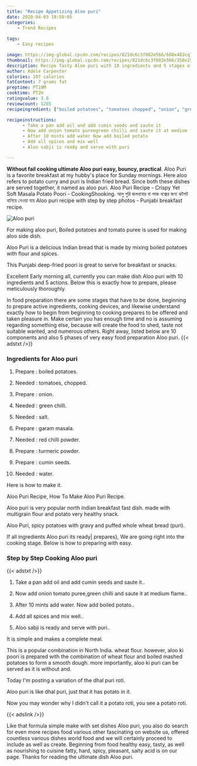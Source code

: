```yaml
---
title: "Recipe Appetizing Aloo puri"
date: 2020-04-03 18:59:05
categories:
    - Trend Recipes
    
tags:
    - Easy recipes

image: https://img-global.cpcdn.com/recipes/821dc6c3f082e566/680x482cq70/aloo-puri-recipe-main-photo.jpg
thumbnail: https://img-global.cpcdn.com/recipes/821dc6c3f082e566/350x250cq70/aloo-puri-recipe-main-photo.jpg
description: Recipe Tasty Aloo puri with 10 ingredients and 5 stages of easy cooking.
author: Adele Carpenter
calories: 107 calories
fatContent: 7 grams fat
preptime: PT19M
cooktime: PT2H
ratingvalue: 3.8
reviewcount: 1285
recipeingredient: ["boiled potatoes", "tomatoes chopped", "onion", "green chilli", "salt", "garam masala", "red chilli powder", "turmeric powder", "cumin seeds", "water"]

recipeinstructions: 
      - Take a pan add oil and add cumin seeds and saute it 
      - Now add onion tomato pureegreen chilli and saute it at medium flame 
      - After 10 mints add water Now add boiled potato 
      - Add all spices and mix well 
      - Aloo sabji is ready and serve with puri

---
```




**Without fail cooking ultimate Aloo puri easy, bouncy, practical**. Aloo Puri is a favorite breakfast at my hubby&#39;s place for Sunday mornings. Here aloo refers to potato curry and puri is Indian fried bread. Since both these dishes are served together, it named as aloo puri. Aloo Puri Recipe - Crispy Yet Soft Masala Potato Poori - CookingShooking. আলু পুরি জলখাবার বা লাঞ্চ বক্সের জন্য ঝটপট বানিয়ে নেওয়া যায় Aloo puri recipe with step by step photos - Punjabi breakfast recipe.


![Aloo puri](https://img-global.cpcdn.com/recipes/821dc6c3f082e566/680x482cq70/aloo-puri-recipe-main-photo.jpg "Aloo puri")



For making aloo puri, Boiled potatoes and tomato puree is used for making aloo side dish.

Aloo Puri is a delicious Indian bread that is made by mixing boiled potatoes with flour and spices.

This Punjabi deep-fried poori is great to serve for breakfast or snacks.


Excellent Early morning all, currently you can make dish Aloo puri with 10 ingredients and 5 actions. Below this is exactly how to prepare, please meticulously thoroughly.

In food preparation there are some stages that have to be done, beginning to prepare active ingredients, cooking devices, and likewise understand exactly how to begin from beginning to cooking prepares to be offered and taken pleasure in. Make certain you has enough time and no is assuming regarding something else, because will create the food to shed, taste not suitable wanted, and numerous others. Right away, listed below are 10 components and also 5 phases of very easy food preparation Aloo puri.
{{< adstxt />}}

### Ingredients for Aloo puri


1. Prepare  : boiled potatoes.

1. Needed  : tomatoes, chopped.

1. Prepare  : onion.

1. Needed  : green chilli.

1. Needed  : salt.

1. Prepare  : garam masala.

1. Needed  : red chilli powder.

1. Prepare  : turmeric powder.

1. Prepare  : cumin seeds.

1. Needed  : water.


Here is how to make it.

Aloo Puri Recipe, How To Make Aloo Puri Recipe.

Aloo puri is very popular north indian breakfast fast dish. made with multigrain flour and potato very healthy snack.

Aloo Puri, spicy potatoes with gravy and puffed whole wheat bread (puri).


If all ingredients Aloo puri its ready| prepares}, We are going right into the cooking stage. Below is how to preparing with easy.

### Step by Step Cooking Aloo puri

{{< adstxt />}}


1. Take a pan add oil and add cumin seeds and saute it..



1. Now add onion tomato puree,green chilli and saute it at medium flame..



1. After 10 mints add water. Now add boiled potato..



1. Add all spices and mix well..



1. Aloo sabji is ready and serve with puri..




It is simple and makes a complete meal.

This is a popular combination in North India. wheat flour. however, aloo ki poori is prepared with the combination of wheat flour and boiled mashed potatoes to form a smooth dough. more importantly, aloo ki puri can be served as it is without and.

Today I&#39;m posting a variation of the dhal puri roti.

Aloo puri is like dhal puri, just that it has potato in it.

Now you may wonder why I didn&#39;t call it a potato roti, you see a potato roti.


{{< adslink />}}

Like that formula simple make with set dishes Aloo puri, you also do search for even more recipes food various other fascinating on website us, offered countless various dishes world food and we will certainly proceed to include as well as create. Beginning from food healthy easy, tasty, as well as nourishing to cuisine fatty, hard, spicy, pleasant, salty acid is on our page. Thanks for reading the ultimate dish Aloo puri.

